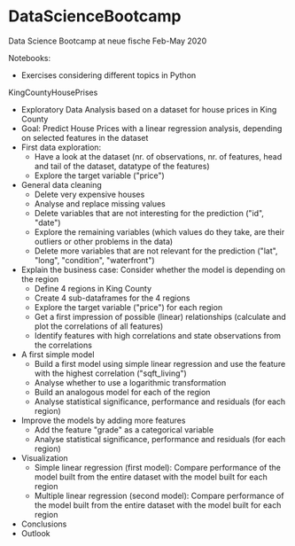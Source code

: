 # DataScienceBootcamp

Data Science Bootcamp at neue fische Feb-May 2020

Notebooks: 
* Exercises considering different topics in Python

KingCountyHousePrises
* Exploratory Data Analysis based on a dataset for house prices in King County
* Goal: Predict House Prices with a linear regression analysis, depending on selected features in the dataset
* First data exploration:
   * Have a look at the dataset 
     (nr. of observations, nr. of features, head and tail of the dataset, datatype of the features)
   * Explore the target variable ("price")
* General data cleaning
   * Delete very expensive houses
   * Analyse and replace missing values
   * Delete variables that are not interesting for the prediction ("id", "date")
   * Explore the remaining variables (which values do they take, are their outliers or other problems in the data)
   * Delete more variables that are not relevant for the prediction ("lat", "long", "condition", "waterfront")
* Explain the business case: Consider whether the model is depending on the region
   * Define 4 regions in King County
   * Create 4 sub-dataframes for the 4 regions
   * Explore the target variable ("price") for each region
   * Get a first impression of possible (linear) relationships (calculate and plot the correlations of all features)
   * Identify features with high correlations and state observations from the correlations
* A first simple model
   * Build a first model using simple linear regression and use the feature with the highest correlation ("sqft_living")
   * Analyse whether to use a logarithmic transformation
   * Build an analogous model for each of the region
   * Analyse statistical significance, performance and residuals (for each region)
* Improve the models by adding more features
   * Add the feature "grade" as a categorical variable
   * Analyse statistical significance, performance and residuals (for each region)
* Visualization
   * Simple linear regression (first model): Compare performance of the model built from the entire dataset with the model built for each region
   * Multiple linear regression (second model): Compare performance of the model built from the entire dataset with the model built for each region
* Conclusions
* Outlook
